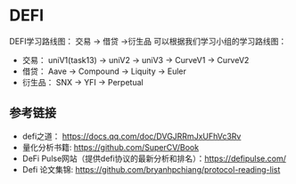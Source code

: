 # DEFI
DEFI学习路线图：
交易 -> 借贷 ->衍生品
可以根据我们学习小组的学习路线图：
- 交易： uniV1(task13) -> uniV2 -> uniV3 -> CurveV1 -> CurveV2
- 借贷： Aave -> Compound -> Liquity -> Euler
- 衍生品： SNX -> YFI -> Perpetual 

## 参考链接

- defi之道： https://docs.qq.com/doc/DVGJRRmJxUFhVc3Rv  
- 量化分析书籍: https://github.com/SuperCV/Book   
- DeFi Pulse网站（提供defi协议的最新分析和排名）：https://defipulse.com/
- Defi 论文集锦: https://github.com/bryanhpchiang/protocol-reading-list


